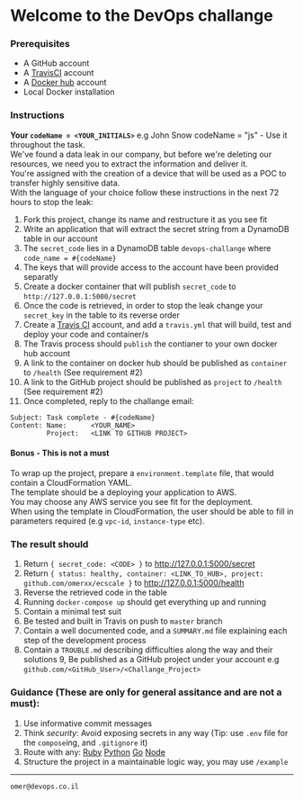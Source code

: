 # Welcome to the DevOps challange

### Prerequisites

* A GitHub account
* A [TravisCI](https://docs.travis-ci.com) account 
* A [Docker hub](https://hub.docker.com) account
* Local Docker installation


### Instructions

**Your `codeName = <YOUR_INITIALS>`** e.g John Snow codeName = "js" - Use it throughout the task.  
We've found a data leak in our company, but before we're deleting our resources, we need you to extract the information and deliver it.  
You're assigned with the creation of a device that will be used as a POC to transfer highly sensitive data.  
With the language of your choice follow these instructions in the next 72 hours to stop the leak:  

1. Fork this project, change its name and restructure it as you see fit
2. Write an application that will extract the secret string from a DynamoDB table in our account  
3. The `secret_code` lies in a DynamoDB table `devops-challange` where `code_name = #{codeName}` 
4. The keys that will provide access to the account have been provided separatly 
5. Create a docker container that will publish `secret_code` to `http://127.0.0.1:5000/secret`
6. Once the code is retrieved, in order to stop the leak change your `secret_key` in the table to its reverse order
7. Create a [Travis CI](https://travis-ci.org/) account, and add a `travis.yml` that will build, test and deploy your code and container/s
8. The Travis process should `publish` the contianer to your own docker hub account
9. A link to the container on docker hub should be published as `container` to `/health` (See requirement #2)
10. A link to the GitHub project should be published as `project` to `/health` (See requirement #2)
10. Once completed, reply to the challange email:
```
Subject: Task complete - #{codeName}
Content: Name:      <YOUR_NAME>
         Project:   <LINK TO GITHUB PROJECT>
```

#### Bonus - This is not a must
To wrap up the project, prepare a `environment.template` file, that would contain a CloudFormation YAML.  
The template should be a deploying your application to AWS.  
You may choose any AWS service you see fit for the deployment.  
When using the template in CloudFormation, the user should be able to fill in parameters required (e.g `vpc-id`, `instance-type` etc).  

### The result should

1. Return `{ secret_code: <CODE> }` to http://127.0.0.1:5000/secret
2. Return `{ status: healthy, container: <LINK_TO_HUB>, project: github.com/omerxx/ecscale }` to http://127.0.0.1:5000/health
3. Reverse the retrieved code in the table
4. Running `docker-compose up` should get everything up and running
5. Contain a minimal test suit
6. Be tested and built in Travis on push to `master` branch
7. Contain a well documented code, and a `SUMMARY.md` file explaining each step of the development process
8. Contain a `TROUBLE.md` describing difficulties along the way and their solutions
9, Be published as a GitHub project under your account e.g `github.com/<GitHub_User>/<Challange_Project>`


### Guidance (These are only for general assitance and are not a must):

1. Use informative commit messages
2. Think *security*: Avoid exposing secrets in any way (Tip: use `.env` file for the `compose`ing, and `.gitignore` it)
3. Route with any: [Ruby](https://github.com/sinatra/sinatra) [Python](http://flask.pocoo.org/) [Go](https://golang.org/pkg/net/http/) [Node](https://www.npmjs.com/package/http-server)
4. Structure the project in a maintainable logic way, you may use `/example`
---

```
omer@devops.co.il
```
